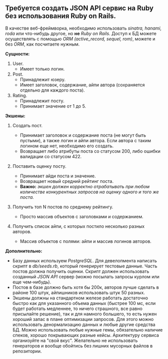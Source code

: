 ## Требуется создать JSON API сервис на Ruby без использования Ruby on Rails.

В качестве веб-фреймворка, необходимо использовать *sinatra, hanami, roda* или что-нибудь другое, но **не** *Ruby on Rails*. Доступ к БД можете осуществлять с помощью *ORM (active_record, sequel, rom)*, можете и без *ORM*, как посчитаете нужным.


**Сущности:**

1. User.
    - Имеет только логин.
2. Post.
    - Принадлежит юзеру.
    - Имеет заголовок, содержание, айпи автора (сохраняется отдельно для каждого поста).
3. Rating.
    - Принадлежит посту.
    - Принимает значение от 1 до 5.

**Экшены:**

1. Создать пост.
    - Принимает заголовок и содержание поста (не могут быть пустыми), а также логин и айпи автора. Если автора с таким логином еще нет, необходимо его создать.
    - Возвращает либо атрибуты поста со статусом 200, либо ошибки валидации со статусом 422.
2. Поставить оценку посту.
    - Принимает айди поста и значение.
    - Возвращает новый средний рейтинг поста.
    - **Важно:** *экшен должен корректно отрабатывать при любом количестве конкурентных запросов на оценку одного и того же поста.*
3. Получить топ N постов по среднему рейтингу.
    - Просто массив объектов с заголовками и содержанием.


4. Получить список айпи, с которых постило несколько разных авторов.
    - Массив объектов с полями: айпи и массив логинов авторов.

**Дополнительно:**

- Базу данных используем *PostgreSQL*. Для девелопмента написать скрипт в *db/seeds.rb*, который генерирует тестовые данные. Часть постов должна получить оценки. Скрипт должен использовать созданный *JSON API* сервер (можно посылать запросы курлом или еще чем-нибудь).
- Постов в базе должно быть хотя бы 200к, авторов лучше сделать в районе 100 штук, айпишников использовать штук 50 разных.
- Экшены должны на стандартном железе работать достаточно быстро как для указанного объема данных (быстрее 100 мс, если будет работать медленнее, то ничего страшного, все равно присылайте решение), так и для намного большего, то есть нужен хороший запас в плане оптимизации запросов. Для этого можно использовать денормализацию данных и любые другие средства БД. Можно использовать любые нужные гемы, обязательно наличие спеков, хорошо покрывающих разные кейсы. Архитектуру сервиса организуйте на "свой вкус". Желательно не использовать генераторов и вообще обойтись без лишних мусорных файлов в репозитории.
